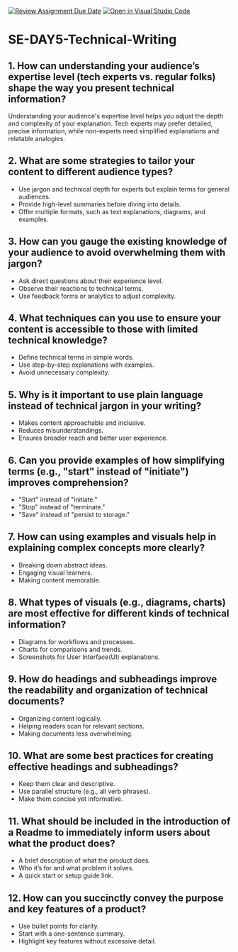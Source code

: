 [![Review Assignment Due Date](https://classroom.github.com/assets/deadline-readme-button-22041afd0340ce965d47ae6ef1cefeee28c7c493a6346c4f15d667ab976d596c.svg)](https://classroom.github.com/a/zsAR-pyY)
[![Open in Visual Studio Code](https://classroom.github.com/assets/open-in-vscode-2e0aaae1b6195c2367325f4f02e2d04e9abb55f0b24a779b69b11b9e10269abc.svg)](https://classroom.github.com/online_ide?assignment_repo_id=18425442&assignment_repo_type=AssignmentRepo)
# SE-DAY5-Technical-Writing
## 1. How can understanding your audience’s expertise level (tech experts vs. regular folks) shape the way you present technical information?
Understanding your audience's expertise level helps you adjust the depth and complexity of your explanation. Tech experts may prefer detailed, precise information, while non-experts need simplified explanations and relatable analogies.

## 2. What are some strategies to tailor your content to different audience types?
- Use jargon and technical depth for experts but explain terms for general audiences.
- Provide high-level summaries before diving into details.
- Offer multiple formats, such as text explanations, diagrams, and examples.

## 3. How can you gauge the existing knowledge of your audience to avoid overwhelming them with jargon?
- Ask direct questions about their experience level.
- Observe their reactions to technical terms.
- Use feedback forms or analytics to adjust complexity.

## 4. What techniques can you use to ensure your content is accessible to those with limited technical knowledge?
- Define technical terms in simple words.
- Use step-by-step explanations with examples.
- Avoid unnecessary complexity.
  
## 5. Why is it important to use plain language instead of technical jargon in your writing?
- Makes content approachable and inclusive.
- Reduces misunderstandings.
- Ensures broader reach and better user experience.
  
## 6. Can you provide examples of how simplifying terms (e.g., "start" instead of "initiate") improves comprehension?
- "Start" instead of "initiate."
- "Stop" instead of "terminate."
- "Save" instead of "persist to storage."
  
## 7. How can using examples and visuals help in explaining complex concepts more clearly?
- Breaking down abstract ideas.
- Engaging visual learners.
- Making content memorable.

## 8. What types of visuals (e.g., diagrams, charts) are most effective for different kinds of technical information?
- Diagrams for workflows and processes.
- Charts for comparisons and trends.
- Screenshots for User Interface(UI) explanations.

## 9. How do headings and subheadings improve the readability and organization of technical documents?
- Organizing content logically.
- Helping readers scan for relevant sections.
- Making documents less overwhelming.

## 10. What are some best practices for creating effective headings and subheadings?
- Keep them clear and descriptive.
- Use parallel structure (e.g., all verb phrases).
- Make them concise yet informative.

## 11. What should be included in the introduction of a Readme to immediately inform users about what the product does?
- A brief description of what the product does.
- Who it’s for and what problem it solves.
- A quick start or setup guide link.

## 12. How can you succinctly convey the purpose and key features of a product?
- Use bullet points for clarity.
- Start with a one-sentence summary.
- Highlight key features without excessive detail.

